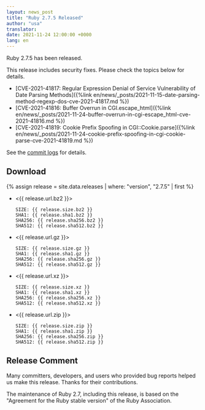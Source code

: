 ```yaml
---
layout: news_post
title: "Ruby 2.7.5 Released"
author: "usa"
translator:
date: 2021-11-24 12:00:00 +0000
lang: en
---
```


Ruby 2.7.5 has been released.

This release includes security fixes.
Please check the topics below for details.

* [CVE-2021-41817: Regular Expression Denial of Service Vulnerability of Date Parsing Methods]({%link en/news/_posts/2021-11-15-date-parsing-method-regexp-dos-cve-2021-41817.md %})
* [CVE-2021-41816: Buffer Overrun in CGI.escape_html]({%link en/news/_posts/2021-11-24-buffer-overrun-in-cgi-escape_html-cve-2021-41816.md %})
* [CVE-2021-41819: Cookie Prefix Spoofing in CGI::Cookie.parse]({%link en/news/_posts/2021-11-24-cookie-prefix-spoofing-in-cgi-cookie-parse-cve-2021-41819.md %})

See the [commit logs](https://github.com/ruby/ruby/compare/v2_7_4...v2_7_5) for details.

## Download

{% assign release = site.data.releases | where: "version", "2.7.5" | first %}

* <{{ release.url.bz2 }}>

      SIZE: {{ release.size.bz2 }}
      SHA1: {{ release.sha1.bz2 }}
      SHA256: {{ release.sha256.bz2 }}
      SHA512: {{ release.sha512.bz2 }}

* <{{ release.url.gz }}>

      SIZE: {{ release.size.gz }}
      SHA1: {{ release.sha1.gz }}
      SHA256: {{ release.sha256.gz }}
      SHA512: {{ release.sha512.gz }}

* <{{ release.url.xz }}>

      SIZE: {{ release.size.xz }}
      SHA1: {{ release.sha1.xz }}
      SHA256: {{ release.sha256.xz }}
      SHA512: {{ release.sha512.xz }}

* <{{ release.url.zip }}>

      SIZE: {{ release.size.zip }}
      SHA1: {{ release.sha1.zip }}
      SHA256: {{ release.sha256.zip }}
      SHA512: {{ release.sha512.zip }}

## Release Comment

Many committers, developers, and users who provided bug reports helped us make this release.
Thanks for their contributions.

The maintenance of Ruby 2.7, including this release, is based on the "Agreement for the Ruby stable version" of the Ruby Association.
